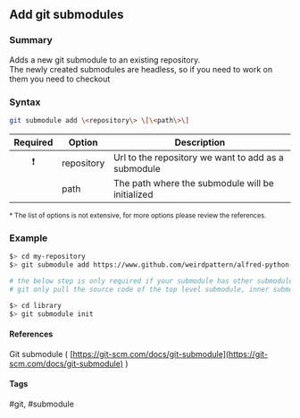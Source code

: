 ## Add git submodules

### Summary
Adds a new git submodule to an existing repository.  
The newly created submodules are headless, so if you need to work on them you need to checkout

### Syntax
```bash
git submodule add \<repository\> \[\<path\>\]
```
    
| Required      | Option     | Description                                         |
| :-----------: | -----------| --------------------------------------------------- |
| :exclamation: | repository | Url to the repository we want to add as a submodule |
|               | path       | The path where the submodule will be initialized    |   
    
<sub>* The list of options is not extensive, for more options please review the references.</sub>
  
### Example
```bash
$> cd my-repository
$> git submodule add https://www.github.com/weirdpattern/alfred-python-workflow library

# the below step is only required if your submodule has other submodules
# git only pull the source code of the top level submodule, inner submodules need to be initialized manually

$> cd library
$> git submodule init
```

#### References
Git submodule \( [https://git-scm.com/docs/git-submodule](https://git-scm.com/docs/git-submodule) \)

#### Tags
\#git, \#submodule
